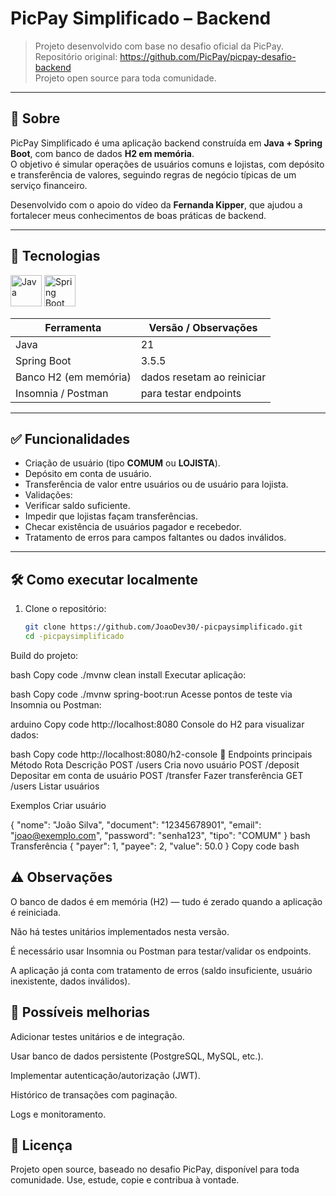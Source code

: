 # PicPay Simplificado – Backend  

> Projeto desenvolvido com base no desafio oficial da PicPay.  
> Repositório original: https://github.com/PicPay/picpay-desafio-backend  
> Projeto open source para toda comunidade.  

---

## 🧠 Sobre  

PicPay Simplificado é uma aplicação backend construída em **Java + Spring Boot**, com banco de dados **H2 em memória**.  
O objetivo é simular operações de usuários comuns e lojistas, com depósito e transferência de valores, seguindo regras de negócio típicas de um serviço financeiro.  

Desenvolvido com o apoio do vídeo da **Fernanda Kipper**, que ajudou a fortalecer meus conhecimentos de boas práticas de backend.  

---

## 🚀 Tecnologias  

<div align="left">
  <img src="https://cdn.jsdelivr.net/gh/devicons/devicon/icons/java/java-original.svg" width="50" alt="Java"/>
  <img src="https://cdn.jsdelivr.net/gh/devicons/devicon/icons/spring/spring-original.svg" width="50" alt="Spring Boot"/>
</div>  

| Ferramenta         | Versão / Observações   |
|---------------------|--------------------------|
| Java                | 21                       |
| Spring Boot         | 3.5.5                       |
| Banco H2 (em memória) | dados resetam ao reiniciar |
| Insomnia / Postman   | para testar endpoints    |

---

## ✅ Funcionalidades  

- Criação de usuário (tipo **COMUM** ou **LOJISTA**).  
- Depósito em conta de usuário.  
- Transferência de valor entre usuários ou de usuário para lojista.  
- Validações:  
- Verificar saldo suficiente.  
- Impedir que lojistas façam transferências.  
- Checar existência de usuários pagador e recebedor.  
- Tratamento de erros para campos faltantes ou dados inválidos.  

---

## 🛠️ Como executar localmente  

1. Clone o repositório:  
   ```bash
   git clone https://github.com/JoaoDev30/-picpaysimplificado.git
   cd -picpaysimplificado
Build do projeto:

bash
Copy code
./mvnw clean install
Executar aplicação:

bash
Copy code
./mvnw spring-boot:run
Acesse pontos de teste via Insomnia ou Postman:

arduino
Copy code
http://localhost:8080
Console do H2 para visualizar dados:

bash
Copy code
http://localhost:8080/h2-console
🔌 Endpoints principais
Método	Rota	Descrição
POST	/users	Cria novo usuário
POST	/deposit	Depositar em conta de usuário
POST	/transfer	Fazer transferência
GET	/users	Listar usuários

Exemplos
Criar usuário
  
{
  "nome": "João Silva",
  "document": "12345678901",
  "email": "joao@exemplo.com",
  "password": "senha123",
  "tipo": "COMUM"
}
bash
Transferência
{
  "payer": 1,
  "payee": 2,
  "value": 50.0
}
Copy code
bash
## ⚠️ Observações
O banco de dados é em memória (H2) — tudo é zerado quando a aplicação é reiniciada.

Não há testes unitários implementados nesta versão.

É necessário usar Insomnia ou Postman para testar/validar os endpoints.

A aplicação já conta com tratamento de erros (saldo insuficiente, usuário inexistente, dados inválidos).

## 🔭 Possíveis melhorias
Adicionar testes unitários e de integração.

Usar banco de dados persistente (PostgreSQL, MySQL, etc.).

Implementar autenticação/autorização (JWT).

Histórico de transações com paginação.

Logs e monitoramento.

## 📄 Licença
Projeto open source, baseado no desafio PicPay, disponível para toda comunidade.
Use, estude, copie e contribua à vontade.



